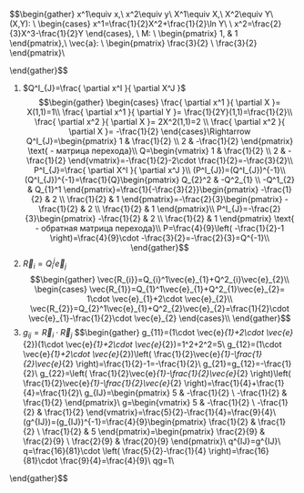 
$$\begin{gather}
x^1\equiv x,\ x^2\equiv y\\
X^1\equiv X,\ X^2\equiv Y\\
(X,Y): \ \begin{cases}
x^1=\frac{1}{2}X^2+\frac{1}{2}\ln Y\\  \\
x^2=\frac{2}{3}X^3-\frac{1}{2}Y
\end{cases}, \ M: \ \begin{pmatrix}
1, & 1
\end{pmatrix},\  \vec{a}: \ \begin{pmatrix}
\frac{3}{2} \\
\frac{3}{2}
\end{pmatrix}\\

\end{gather}$$
1) $Q^I_{J}=\frac{ \partial x^I }{ \partial X^J }$
$$\begin{gather}
\begin{cases}
\frac{ \partial x^1 }{ \partial X }= X(1,1)=1\\
\frac{ \partial x^1 }{ \partial Y }= \frac{1}{2Y}(1,1)=\frac{1}{2}\\
\frac{ \partial x^2 }{ \partial X }= 2X^2(1,1)=2 \\
\frac{ \partial x^2 }{ \partial X }= -\frac{1}{2}
\end{cases}\Rightarrow Q^I_{J}=\begin{pmatrix}
1 & \frac{1}{2} \\
2 & -\frac{1}{2}
\end{pmatrix} \text{ - матрица перехода}\\
Q=\begin{vmatrix}
1 & \frac{1}{2} \\
2 & -\frac{1}{2}
\end{vmatrix}=-\frac{1}{2}-2\cdot \frac{1}{2}=-\frac{3}{2}\\
P^I_{J}=\frac{ \partial X^I }{ \partial x^J }\\
(P^I_{J})=(Q^I_{J})^{-1}\\
(Q^I_{J})^{-1}=\frac{1}{Q}\begin{pmatrix}
Q_{2}^2 & -Q^2_{1} \\
-Q^1_{2} & Q_{1}^1
\end{pmatrix}=\frac{1}{-\frac{3}{2}}\begin{pmatrix}
-\frac{1}{2} & 2 \\
\frac{1}{2} & 1
\end{pmatrix}=-\frac{2}{3}\begin{pmatrix}
-\frac{1}{2} & 2 \\
\frac{1}{2} & 1
\end{pmatrix}\\
P^I_{J}=-\frac{2}{3}\begin{pmatrix}
-\frac{1}{2} & 2 \\
\frac{1}{2} & 1
\end{pmatrix} \text{ - обратная матрица перехода}\\
P=\frac{4}{9}\left( -\frac{1}{2}-1 \right)=\frac{4}{9}\cdot -\frac{3}{2}=-\frac{2}{3}=Q^{-1}\\
\end{gather}$$
2) $\vec{R}_{i}=Q^j_{i}\vec{e}_{j}$
$$\begin{gather}
\vec{R_{i}}=Q_{i}^1\vec{e}_{1}+Q^2_{i}\vec{e}_{2}\\
\begin{cases}
\vec{R_{1}}=Q_{1}^1\vec{e}_{1}+Q^2_{1}\vec{e}_{2}= 1\cdot \vec{e}_{1}+2\cdot \vec{e}_{2}\\
\vec{R_{2}}=Q_{2}^1\vec{e}_{1}+Q^2_{2}\vec{e}_{2}=\frac{1}{2}\cdot \vec{e}_{1}-\frac{1}{2}\cdot \vec{e}_{2}
\end{cases}\\
\end{gather}$$
3) $g_{ij}=\vec{R}_{i}\cdot \vec{R}_{j}$
$$\begin{gather}
g_{11}=(1\cdot \vec{e}_{1}+2\cdot \vec{e}_{2})(1\cdot \vec{e}_{1}+2\cdot \vec{e}_{2})=1^2+2^2=5\\
g_{12}=(1\cdot \vec{e}_{1}+2\cdot \vec{e}_{2})\left( \frac{1}{2}\vec{e}_{1}-\frac{1}{2}\vec{e}_{2} \right)=\frac{1}{2}-1=-\frac{1}{2}\\
g_{21}=g_{12}=-\frac{1}{2}\\
g_{22}=\left( \frac{1}{2}\vec{e}_{1}-\frac{1}{2}\vec{e}_{2} \right)\left( \frac{1}{2}\vec{e}_{1}-\frac{1}{2}\vec{e}_{2} \right)=\frac{1}{4}+\frac{1}{4}=\frac{1}{2}\\
g_{IJ}=\begin{pmatrix}
5 & -\frac{1}{2} \\
-\frac{1}{2} & \frac{1}{2}
\end{pmatrix}\\
g=\begin{vmatrix}
5 & -\frac{1}{2} \\
-\frac{1}{2} & \frac{1}{2}
\end{vmatrix}=\frac{5}{2}-\frac{1}{4}=\frac{9}{4}\\
(g^{IJ})=(g_{IJ})^{-1}=\frac{4}{9}\begin{pmatrix}
\frac{1}{2} & \frac{1}{2} \\
\frac{1}{2} & 5
\end{pmatrix}=\begin{pmatrix}
\frac{2}{9} & \frac{2}{9} \\
\frac{2}{9} & \frac{20}{9}
\end{pmatrix}\\
q^{IJ}=g^{IJ}\\
q=\frac{16}{81}\cdot \left( \frac{5}{2}-\frac{1}{4} \right)=\frac{16}{81}\cdot \frac{9}{4}=\frac{4}{9}\\
qg=1\\

\end{gather}$$











